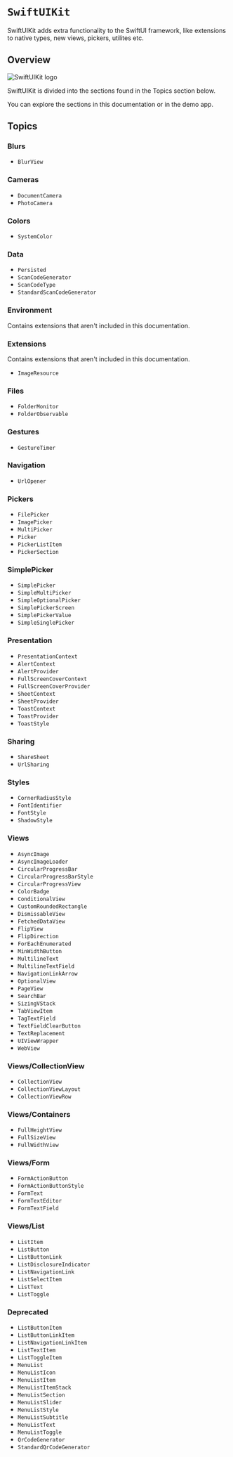 # ``SwiftUIKit``

SwiftUIKit adds extra functionality to the SwiftUI framework, like extensions to native types, new views, pickers, utilites etc.


## Overview

![SwiftUIKit logo](Logo.png)

SwiftUIKit is divided into the sections found in the Topics section below.

You can explore the sections in this documentation or in the demo app.


## Topics

### Blurs

- ``BlurView``

### Cameras

- ``DocumentCamera``
- ``PhotoCamera``

### Colors

- ``SystemColor``

### Data

- ``Persisted``
- ``ScanCodeGenerator``
- ``ScanCodeType``
- ``StandardScanCodeGenerator``

### Environment

Contains extensions that aren't included in this documentation.

### Extensions

Contains extensions that aren't included in this documentation.

- ``ImageResource``

### Files

- ``FolderMonitor``
- ``FolderObservable``

### Gestures

- ``GestureTimer``

### Navigation

- ``UrlOpener``

### Pickers

- ``FilePicker``
- ``ImagePicker``
- ``MultiPicker``
- ``Picker``
- ``PickerListItem``
- ``PickerSection``

### SimplePicker

- ``SimplePicker``
- ``SimpleMultiPicker``
- ``SimpleOptionalPicker``
- ``SimplePickerScreen``
- ``SimplePickerValue``
- ``SimpleSinglePicker``

### Presentation

- ``PresentationContext``
- ``AlertContext``
- ``AlertProvider``
- ``FullScreenCoverContext``
- ``FullScreenCoverProvider``
- ``SheetContext``
- ``SheetProvider``
- ``ToastContext``
- ``ToastProvider``
- ``ToastStyle``

### Sharing

- ``ShareSheet``
- ``UrlSharing``

### Styles

- ``CornerRadiusStyle``
- ``FontIdentifier``
- ``FontStyle``
- ``ShadowStyle``

### Views

- ``AsyncImage``
- ``AsyncImageLoader``
- ``CircularProgressBar``
- ``CircularProgressBarStyle``
- ``CircularProgressView``
- ``ColorBadge``
- ``ConditionalView``
- ``CustomRoundedRectangle``
- ``DismissableView``
- ``FetchedDataView``
- ``FlipView``
- ``FlipDirection``
- ``ForEachEnumerated``
- ``MinWidthButton``
- ``MultilineText``
- ``MultilineTextField``
- ``NavigationLinkArrow``
- ``OptionalView``
- ``PageView``
- ``SearchBar``
- ``SizingVStack``
- ``TabViewItem``
- ``TagTextField``
- ``TextFieldClearButton``
- ``TextReplacement``
- ``UIViewWrapper``
- ``WebView``

### Views/CollectionView

- ``CollectionView``
- ``CollectionViewLayout``
- ``CollectionViewRow``

### Views/Containers

- ``FullHeightView``
- ``FullSizeView``
- ``FullWidthView``

### Views/Form

- ``FormActionButton``
- ``FormActionButtonStyle``
- ``FormText``
- ``FormTextEditor``
- ``FormTextField``

### Views/List

- ``ListItem``
- ``ListButton``
- ``ListButtonLink``
- ``ListDisclosureIndicator``
- ``ListNavigationLink``
- ``ListSelectItem``
- ``ListText``
- ``ListToggle``

### Deprecated

- ``ListButtonItem``
- ``ListButtonLinkItem``
- ``ListNavigationLinkItem``
- ``ListTextItem``
- ``ListToggleItem``
- ``MenuList``
- ``MenuListIcon``
- ``MenuListItem``
- ``MenuListItemStack``
- ``MenuListSection``
- ``MenuListSlider``
- ``MenuListStyle``
- ``MenuListSubtitle``
- ``MenuListText``
- ``MenuListToggle``
- ``QrCodeGenerator``
- ``StandardQrCodeGenerator``
